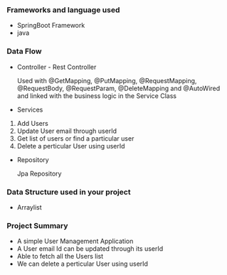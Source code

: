 ### Frameworks and language used 
* SpringBoot Framework 
* java 

### Data Flow
* Controller - Rest Controller
 
  Used with @GetMapping, @PutMapping, @RequestMapping, @RequestBody, @RequestParam, @DeleteMapping and @AutoWired and linked with the business logic in the Service Class

* Services

1. Add Users
2. Update User email through userId
3. Get list of users or find a particular user
4. Delete a perticular User using userId

* Repository

  Jpa Repository

### Data Structure used in your project

* Arraylist

### Project Summary

* A simple User Management Application
* A User email Id can be updated through its userId
* Able to fetch all the Users list
* We can delete a perticular User using userId

